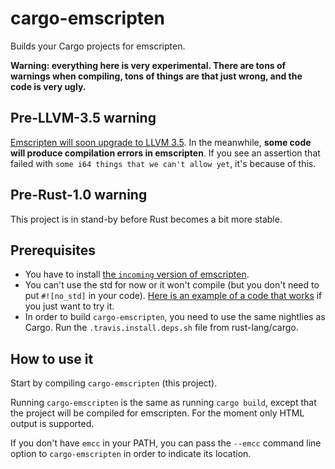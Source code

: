 # cargo-emscripten

Builds your Cargo projects for emscripten.

**Warning: everything here is very experimental. There are tons of warnings when compiling, tons of things are that just wrong, and the code is very ugly.**

## Pre-LLVM-3.5 warning

[Emscripten will soon upgrade to LLVM 3.5](https://github.com/kripken/emscripten-fastcomp/issues/51). In the meanwhile, **some code will produce compilation errors in emscripten**. If you see an assertion that failed with `some i64 things that we can't allow yet`, it's because of this.

## Pre-Rust-1.0 warning

This project is in stand-by before Rust becomes a bit more stable.

## Prerequisites

- You have to install [the `incoming` version of emscripten](http://kripken.github.io/emscripten-site/docs/tools_reference/emsdk.html#how-do-i-track-the-latest-emscripten-development-with-the-sdk).
- You can't use the std for now or it won't compile (but you don't need to put `#![no_std]` in your code). [Here is an example of a code that works](https://gist.github.com/tomaka/24c058db5ae31dfafb3f) if you just want to try it.
- In order to build `cargo-emscripten`, you need to use the same nightlies as Cargo. Run the `.travis.install.deps.sh` file from rust-lang/cargo.

## How to use it

Start by compiling `cargo-emscripten` (this project).

Running `cargo-emscripten` is the same as running `cargo build`, except that the project will be compiled for emscripten. For the moment only HTML output is supported.

If you don't have `emcc` in your PATH, you can pass the `--emcc` command line option to `cargo-emscripten` in order to indicate its location.
